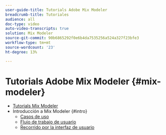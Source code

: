 ```yaml
---
user-guide-title: Tutorials Adobe Mix Modeler
breadcrumb-title: Tutoriales
audience: all
doc-type: video
auto-video-transcripts: true
solution: Mix Modeler
source-git-commit: 90b6865292f0e6b4da7535256a524a327f23bfe3
workflow-type: tm+mt
source-wordcount: '23'
ht-degree: 13%

---
```



# Tutorials Adobe Mix Modeler {#mix-modeler}

+ [Tutorials Mix Modeler](/help/mix-modeler/overview.md)
+ Introducción a Mix Modeler {#intro}
   + [Casos de uso](/help/mix-modeler/intro/use-cases.md)
   + [Flujo de trabajo de usuario](/help/mix-modeler/intro/user-workflow.md)
   + [Recorrido por la interfaz de usuario](/help/mix-modeler/intro/user-interface-tour.md)
